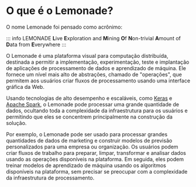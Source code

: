 # O que é o Lemonade?

O nome Lemonade foi pensado como acrônimo: 

::: info LEMONADE
**L**ive **E**xploration and **M**ining **O**f **N**on-trivial **A**mount of **D**ata from **E**verywhere
:::

O Lemonade é uma plataforma visual para computação distribuída, destinada a 
permitir a implementação, experimentação, teste e implantação de aplicações de 
processamento de dados e aprendizado de máquina. Ele fornece um nível mais alto
 de abstrações, chamado de "operações", que permitem aos usuários criar fluxos de 
 processamento usando uma interface gráfica da Web. 
 
 Usando tecnologias de alto 
 desempenho e escaláveis, como [Keras](https://keras.io/) e [Apache Spark](https://spark.apache.org/), 
 o Lemonade pode processar uma 
 grande quantidade de dados, ocultando toda a complexidade da infraestrutura 
 para os usuários e permitindo que eles se concentrem principalmente na 
 construção da solução.

Por exemplo, o Lemonade pode ser usado para processar grandes quantidades de 
dados de marketing e construir modelos de previsão personalizados para uma empresa
ou organização. Os usuários podem criar fluxos de trabalho para preparar, 
limpar, transformar e analisar dados usando as operações disponíveis na plataforma. 
Em seguida, eles podem treinar modelos de aprendizado de máquina usando os 
algoritmos disponíveis na plataforma, sem precisar se preocupar com a complexidade 
da infraestrutura de processamento.
